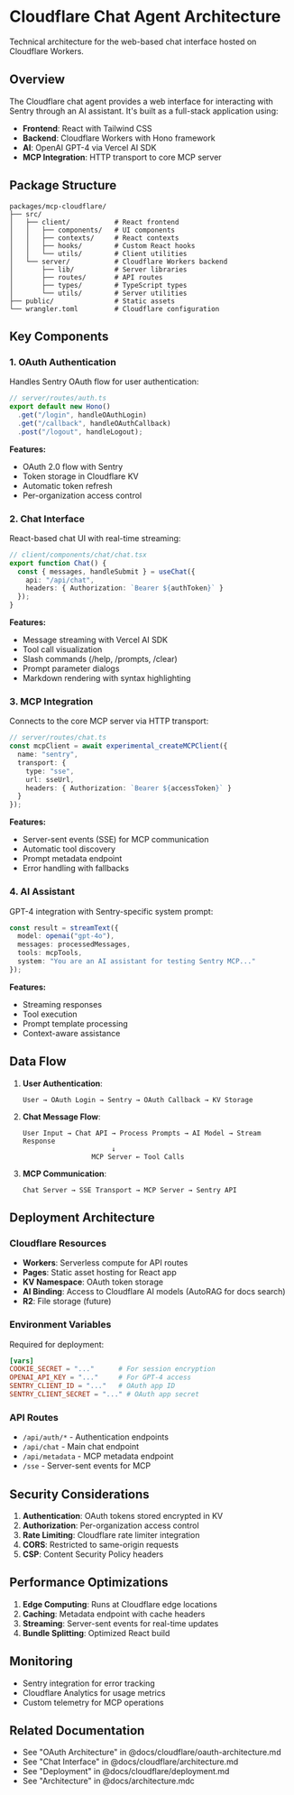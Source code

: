 # Cloudflare Chat Agent Architecture

Technical architecture for the web-based chat interface hosted on Cloudflare Workers.

## Overview

The Cloudflare chat agent provides a web interface for interacting with Sentry through an AI assistant. It's built as a full-stack application using:

- **Frontend**: React with Tailwind CSS
- **Backend**: Cloudflare Workers with Hono framework
- **AI**: OpenAI GPT-4 via Vercel AI SDK
- **MCP Integration**: HTTP transport to core MCP server

## Package Structure

```
packages/mcp-cloudflare/
├── src/
│   ├── client/           # React frontend
│   │   ├── components/   # UI components
│   │   ├── contexts/     # React contexts
│   │   ├── hooks/        # Custom React hooks
│   │   └── utils/        # Client utilities
│   └── server/           # Cloudflare Workers backend
│       ├── lib/          # Server libraries
│       ├── routes/       # API routes
│       ├── types/        # TypeScript types
│       └── utils/        # Server utilities
├── public/               # Static assets
└── wrangler.toml         # Cloudflare configuration
```

## Key Components

### 1. OAuth Authentication

Handles Sentry OAuth flow for user authentication:

```typescript
// server/routes/auth.ts
export default new Hono()
  .get("/login", handleOAuthLogin)
  .get("/callback", handleOAuthCallback)
  .post("/logout", handleLogout);
```

**Features:**
- OAuth 2.0 flow with Sentry
- Token storage in Cloudflare KV
- Automatic token refresh
- Per-organization access control

### 2. Chat Interface

React-based chat UI with real-time streaming:

```typescript
// client/components/chat/chat.tsx
export function Chat() {
  const { messages, handleSubmit } = useChat({
    api: "/api/chat",
    headers: { Authorization: `Bearer ${authToken}` }
  });
}
```

**Features:**
- Message streaming with Vercel AI SDK
- Tool call visualization
- Slash commands (/help, /prompts, /clear)
- Prompt parameter dialogs
- Markdown rendering with syntax highlighting

### 3. MCP Integration

Connects to the core MCP server via HTTP transport:

```typescript
// server/routes/chat.ts
const mcpClient = await experimental_createMCPClient({
  name: "sentry",
  transport: {
    type: "sse",
    url: sseUrl,
    headers: { Authorization: `Bearer ${accessToken}` }
  }
});
```

**Features:**
- Server-sent events (SSE) for MCP communication
- Automatic tool discovery
- Prompt metadata endpoint
- Error handling with fallbacks

### 4. AI Assistant

GPT-4 integration with Sentry-specific system prompt:

```typescript
const result = streamText({
  model: openai("gpt-4o"),
  messages: processedMessages,
  tools: mcpTools,
  system: "You are an AI assistant for testing Sentry MCP..."
});
```

**Features:**
- Streaming responses
- Tool execution
- Prompt template processing
- Context-aware assistance

## Data Flow

1. **User Authentication**:
   ```
   User → OAuth Login → Sentry → OAuth Callback → KV Storage
   ```

2. **Chat Message Flow**:
   ```
   User Input → Chat API → Process Prompts → AI Model → Stream Response
                         ↓
                    MCP Server ← Tool Calls
   ```

3. **MCP Communication**:
   ```
   Chat Server → SSE Transport → MCP Server → Sentry API
   ```

## Deployment Architecture

### Cloudflare Resources

- **Workers**: Serverless compute for API routes
- **Pages**: Static asset hosting for React app
- **KV Namespace**: OAuth token storage
- **AI Binding**: Access to Cloudflare AI models (AutoRAG for docs search)
- **R2**: File storage (future)

### Environment Variables

Required for deployment:

```toml
[vars]
COOKIE_SECRET = "..."      # For session encryption
OPENAI_API_KEY = "..."     # For GPT-4 access
SENTRY_CLIENT_ID = "..."   # OAuth app ID
SENTRY_CLIENT_SECRET = "..." # OAuth app secret
```

### API Routes

- `/api/auth/*` - Authentication endpoints
- `/api/chat` - Main chat endpoint
- `/api/metadata` - MCP metadata endpoint
- `/sse` - Server-sent events for MCP

## Security Considerations

1. **Authentication**: OAuth tokens stored encrypted in KV
2. **Authorization**: Per-organization access control
3. **Rate Limiting**: Cloudflare rate limiter integration
4. **CORS**: Restricted to same-origin requests
5. **CSP**: Content Security Policy headers

## Performance Optimizations

1. **Edge Computing**: Runs at Cloudflare edge locations
2. **Caching**: Metadata endpoint with cache headers
3. **Streaming**: Server-sent events for real-time updates
4. **Bundle Splitting**: Optimized React build

## Monitoring

- Sentry integration for error tracking
- Cloudflare Analytics for usage metrics
- Custom telemetry for MCP operations

## Related Documentation

- See "OAuth Architecture" in @docs/cloudflare/oauth-architecture.md
- See "Chat Interface" in @docs/cloudflare/architecture.md
- See "Deployment" in @docs/cloudflare/deployment.md
- See "Architecture" in @docs/architecture.mdc
